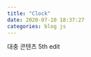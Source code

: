 ```yaml
---
title: "Clock"
date: 2020-07-10 18:37:27
categories: blog js
---
```


대충 콘텐츠
5th edit

<p id="mask"></p>

<span id="hr"></span><span id="mn"></span><span id="sc"></span>
<span id="date"></span>

<script>
setInterval( function() { var d = new Date(); $("#mask").text(d); }, 1000);
setInterval( function() { 
  var d = new Date(); 
  $("#hr").text(d.getHours());
  $("#mn").text(d.getMinutes());
  $("#sc").text(d.getSEconds());
}, 1000);
</script>
